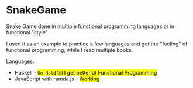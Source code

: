# SnakeGame

Snake Game done in multiple functional programming languages or in functional "style"

I used it as an example to practice a few languages and get the "feeling" of functional programming, while I read multiple books.

Languages:

- Haskell - <mark>`On Hold` till I get better at Functional Programming</mark>
- JavaScript with ramda.js - <mark>Working</mark>
